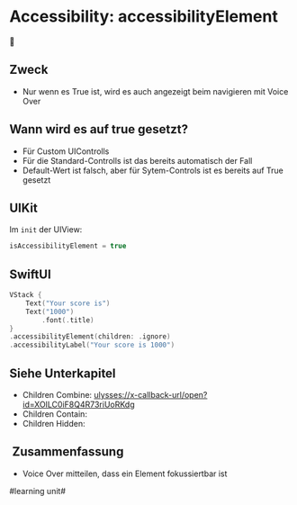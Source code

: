 # Accessibility: accessibilityElement
🦮 

## Zweck
- Nur wenn es True ist, wird es auch angezeigt beim navigieren mit Voice Over

## Wann wird es auf true gesetzt?
- Für Custom UIControlls
- Für die Standard-Controlls ist das bereits automatisch der Fall
- Default-Wert ist falsch, aber für Sytem-Controls ist es bereits auf True gesetzt

## UIKit
Im `init` der UIView: 

```swift
isAccessibilityElement = true
```

## SwiftUI

```swift
VStack {
    Text("Your score is")
    Text("1000")
        .font(.title)
}
.accessibilityElement(children: .ignore)
.accessibilityLabel("Your score is 1000")
```

## Siehe Unterkapitel

- Children Combine: [ulysses://x-callback-url/open?id=XOILC0iF8Q4R73riUoRKdg][1]
- Children Contain:
- Children Hidden: 

##  Zusammenfassung
- Voice Over mitteilen, dass ein Element fokussiertbar ist

[1]:	ulysses://x-callback-url/open?id=XOILC0iF8Q4R73riUoRKdg

#learning unit#